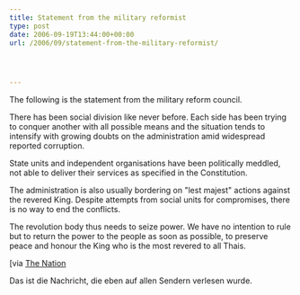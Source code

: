 ```yaml
---
title: Statement from the military reformist
type: post
date: 2006-09-19T13:44:00+00:00
url: /2006/09/statement-from-the-military-reformist/




---
```

The following is the statement from the military reform council.

There has been social division like never before. Each side has been trying to conquer another with all possible means and the situation tends to intensify with growing doubts on the administration amid widespread reported corruption.

State units and independent organisations have been politically meddled, not able to deliver their services as specified in the Constitution.

The administration is also usually bordering on "lest majest" actions against the revered King. Despite attempts from social units for compromises, there is no way to end the conflicts.

The revolution body thus needs to seize power. We have no intention to rule but to return the power to the people as soon as possible, to preserve peace and honour the King who is the most revered to all Thais.

[via [The Nation][1]

Das ist die Nachricht, die eben auf allen Sendern verlesen wurde.

 [1]: http://www.nationmultimedia.com/2006/09/20/headlines/headlines_30014072.php
